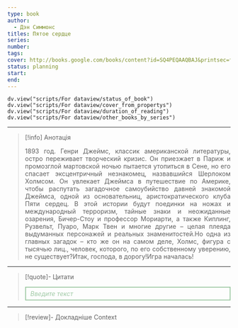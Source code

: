 ```yaml
---
type: book
author:
  - Дэн Симмонс
titles: Пятое сердце
series: 
number: 
tags: 
cover: http://books.google.com/books/content?id=SQ4PEQAAQBAJ&printsec=frontcover&img=1&zoom=1&edge=curl&source=gbs_api
status: planning
start: 
end: 
---
```

```dataviewjs
dv.view("scripts/For dataview/status_of_book")
dv.view("scripts/For dataview/cover_from_propertys")
dv.view("scripts/For dataview/duration_of_reading")
dv.view("scripts/For dataview/other_books_by_series")
```
---

>[!info] Анотація
><p align="justify">1893 год. Генри Джеймс, классик американской литературы, остро переживает творческий кризис. Он приезжает в Париж и промозглой мартовской ночью пытается утопиться в Сене, но его спасает эксцентричный незнакомец, назвавшийся Шерлоком Холмсом. Он увлекает Джеймса в путешествие по Америке, чтобы распутать загадочное самоубийство давней знакомой Джеймса, одной из основательниц, аристократического клуба Пяти сердец. В этой истории будут поединки на ножах и международный терроризм, тайные знаки и неожиданные озарения, Бичер-Стоу и профессор Мориарти, а также Киплинг, Рузвельт, Пуаро, Марк Твен и многие другие – целая плеяда выдуманных персонажей и реальных знаменитостей.Но одна из главных загадок – кто же он на самом деле, Холмс, фигура с тысячью лиц., человек, которого, по его собственному уверению, не существует?Итак, господа, в дорогу!Игра началась!</p>

---

>[!quote]- Цитати
><div align="justify" style="border: 2px solid #A0CAA6; padding: 5px 10px 5px 10px; font-style: italic; color: #A0CAA6 ">Введите текст</div>

---
>[!review]- Докладніше
>Context